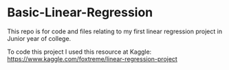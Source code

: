 # Basic-Linear-Regression
This repo is for code and files relating to my first linear regression project in Junior year of college.

To code this project I used this resource at Kaggle: https://www.kaggle.com/foxtreme/linear-regression-project

